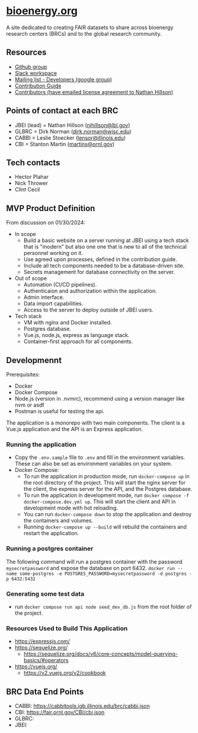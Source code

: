 # [bioenergy.org](https://bioenergy.org/)

A site dedicated to creating FAIR datasets to share across bioenergy research centers (BRCs) and to the global research community.

## Resources

- [Github group](https://github.com/bioenergy-research-centers)
- [Slack workspace](https://join.slack.com/t/cross-brc/shared_invite/zt-2a6ibcqpy-mEIh6dFEA0X07WM~KRSz4w)
- [Mailing list - Developers (google group)](dev@bioenergy.org)
- [Contribution Guide](CONTRIBUTING.md)
- [Contributors (have emailed license agreement to Nathan Hillson)](CONTRIBUTING.txt)

## Points of contact at each BRC

- JBEI (lead) = Nathan Hillson (njhillson@lbl.gov)
- GLBRC = Dirk Norman (dirk.norman@wisc.edu)
- CABBI = Leslie Stoecker (lensor@illinois.edu)
- CBI = Stanton Martin (martins@ornl.gov)

## Tech contacts

- Hector Plahar
- Nick Thrower
- Clint Cecil

## MVP Product Definition

From discussion on 01/30/2024:

- In scope
  - Build a basic website on a server running at JBEI using a tech stack that is "modern" but also one one that is new to all of the technical personnel working on it.
  - Use agreed upon processes, defined in the contribution guide.
  - Include all tech components needed to be a database-driven site.
  - Secrets management for database connectivity on the server.
- Out of scope
  - Automation (CI/CD pipelines).
  - Authenticaion and authorization within the application.
  - Admin interface.
  - Data import capabilities.
  - Access to the server to deploy outside of JBEI users.
- Tech stack
  - VM with nginx and Docker installed.
  - Postgres database.
  - Vue.js, node.js, express as language stack.
  - Container-first approach for all components.

## Developmennt

Prerequisites:

- Docker
- Docker Compose
- Node.js (version in .nvmrc), recommend using a version manager like nvm or asdf
- Postman is useful for testing the api.

The application is a monorepo with two main components. The client is a Vue.js application and the API is an Express application.

### Running the application

- Copy the `.env.sample` file to `.env` and fill in the environment variables. These can also be set as environment variables on your system.
- Docker Compose:
  - To run the application in production mode, run `docker-compose up` in the root directory of the project. This will start the nginx server for the client, the express server for the API, and the Postgres database.
  - To run the application in development mode, run `docker compose -f docker-compose.dev.yml up`. This will start the client and API in development mode with hot reloading.
  - You can run `docker-compose down` to stop the application and destroy the containers and volumes.
  - Running `docker-compose up --build` will rebuild the containers and restart the application.

### Running a postgres container

The following command will run a postgres container with the password `mysecretpassword` and expose the database on port 6432.
`docker run --name some-postgres -e POSTGRES_PASSWORD=mysecretpassword -d postgres -p 6432:5432`

### Generating some test data

- run `docker compose run api node seed_dev_db.js` from the root folder of the project.

### Resources Used to Build This Application

- <https://expressjs.com/>
- <https://sequelize.org/>
  - <https://sequelize.org/docs/v6/core-concepts/model-querying-basics/#operators>
- <https://vuejs.org/>
  - <https://v2.vuejs.org/v2/cookbook>

## BRC Data End Points

- CABBI: <https://cabbitools.igb.illinois.edu/brc/cabbi.json>
- CBI: <https://fair.ornl.gov/CBI/cbi.json>
- GLBRC:
- JBEI:
